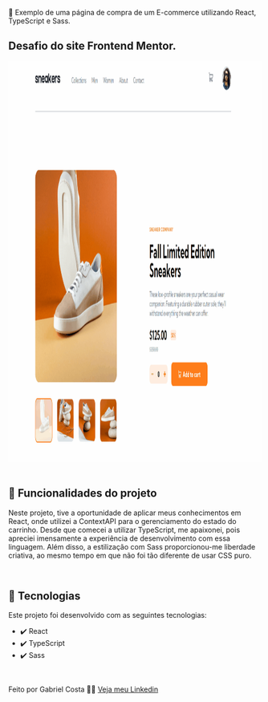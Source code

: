 👟 Exemplo de uma página de compra de um E-commerce utilizando React, TypeScript e Sass.


## Desafio do site Frontend Mentor.

 <div align="center" >
  <img src="./Readme-gif.gif" alt="demo-web" height="800em">
</div>

<br>

## 🔨 Funcionalidades do projeto

Neste projeto, tive a oportunidade de aplicar meus conhecimentos em React, onde utilizei a ContextAPI para o gerenciamento do estado do carrinho. Desde que comecei a utilizar TypeScript, me apaixonei, pois apreciei imensamente a experiência de desenvolvimento com essa linguagem. Além disso, a estilização com Sass proporcionou-me liberdade criativa, ao mesmo tempo em que não foi tão diferente de usar CSS puro.

<br>

## 🚀 Tecnologias

Este projeto foi desenvolvido com as seguintes tecnologias:

- ✔️ React
- ✔️ TypeScript
- ✔️ Sass

<br>

Feito por Gabriel Costa 👋🏾 [Veja meu Linkedin](https://www.linkedin.com/in/gabrielcostadev/)

